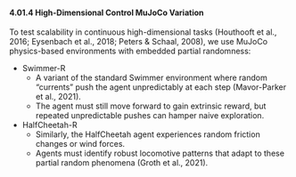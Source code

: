 #### 4.01.4 High-Dimensional Control MuJoCo Variation

To test scalability in continuous high-dimensional tasks (Houthooft et al., 2016; Eysenbach et al., 2018; Peters & Schaal, 2008), we use MuJoCo physics-based environments with embedded partial randomness:
- Swimmer-R
  - A variant of the standard Swimmer environment where random “currents” push the agent unpredictably at each step (Mavor-Parker et al., 2021).
  - The agent must still move forward to gain extrinsic reward, but repeated unpredictable pushes can hamper naive exploration.
- HalfCheetah-R
  - Similarly, the HalfCheetah agent experiences random friction changes or wind forces.
  - Agents must identify robust locomotive patterns that adapt to these partial random phenomena (Groth et al., 2021).
